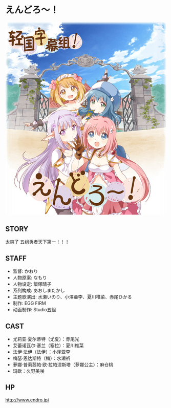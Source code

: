 # えんどろ〜！

![poster](poster.jpg)

## STORY

太爽了 五组勇者天下第一！！！

## STAFF

- 监督: かおり
- 人物原案: なもり
- 人物设定: 飯塚晴子
- 系列构成: あおしまたかし
- 主题歌演出: 水瀬いのり、小澤亜李、夏川椎菜、赤尾ひかる
- 制作: EGG FIRM
- 动画制作: Studio五組

## CAST

- 尤莉亚·夏尔蒂特（尤夏）：赤尾光
- 艾蕾诺瓦尔·塞兰（塞拉）：夏川椎菜
- 法伊·法伊（法伊）：小泽亚李
- 梅瑟·恩达斯特（梅）：水濑祈
- 萝娜·普莉茜帕·欧·拉帕涅斯塔（萝娜公主）：麻仓桃
- 玛欧：久野美咲

## HP

http://www.endro.jp/
